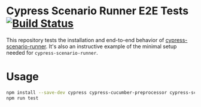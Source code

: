 # Cypress Scenario Runner E2E Tests [![Build Status](https://travis-ci.org/mpetrovich/cypress-scenario-runner-e2e-test.svg?branch=master)](https://travis-ci.org/mpetrovich/cypress-scenario-runner-e2e-test)

This repository tests the installation and end-to-end behavior of [cypress-scenario-runner](https://github.com/mpetrovich/cypress-scenario-runner). It's also an instructive example of the minimal setup needed for `cypress-scenario-runner`.

# Usage

```sh
npm install --save-dev cypress cypress-cucumber-preprocessor cypress-scenario-runner && $(npm bin)/install-cypress-scenario-runner
npm run test
```
